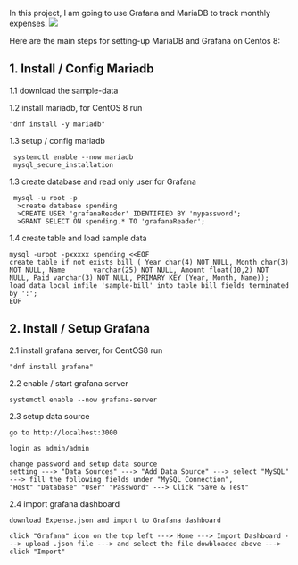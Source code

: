 In this project, I am going to use Grafana and MariaDB to track monthly expenses.
<img src=https://github.com/Miker48/Expense-project/blob/master/demo.png>

Here are the main steps for setting-up MariaDB and Grafana on Centos 8:

<h2>1. Install / Config Mariadb</h2>
 1.1 download the sample-data
 
 1.2 install mariadb, for CentOS 8 run

    "dnf install -y mariadb"

 1.3 setup / config mariadb

     systemctl enable --now mariadb
     mysql_secure_installation
     
 1.3 create database and read only user for Grafana

     mysql -u root -p
      >create database spending
      >CREATE USER 'grafanaReader' IDENTIFIED BY 'mypassword';
      >GRANT SELECT ON spending.* TO 'grafanaReader';
 1.4 create table and load sample data
 
    mysql -uroot -pxxxxx spending <<EOF
    create table if not exists bill ( Year char(4) NOT NULL, Month char(3) NOT NULL, Name       varchar(25) NOT NULL, Amount float(10,2) NOT NULL, Paid varchar(3) NOT NULL, PRIMARY KEY (Year, Month, Name));
    load data local infile 'sample-bill' into table bill fields terminated by ':';
    EOF


<h2>2. Install / Setup Grafana</h2>

2.1 install grafana server, for CentOS8 run

    "dnf install grafana"

2.2 enable / start grafana server

    systemctl enable --now grafana-server

2.3 setup data source

    go to http://localhost:3000

    login as admin/admin

    change password and setup data source
    setting ---> "Data Sources" ---> "Add Data Source" ---> select "MySQL" ---> fill the following fields under "MySQL Connection", 
    "Host" "Database" "User" "Password" ---> Click "Save & Test"

2.4 import grafana dashboard 

    download Expense.json and import to Grafana dashboard

    click "Grafana" icon on the top left ---> Home ---> Import Dashboard ---> upload .json file ---> and select the file dowbloaded above ---> click "Import"
   

